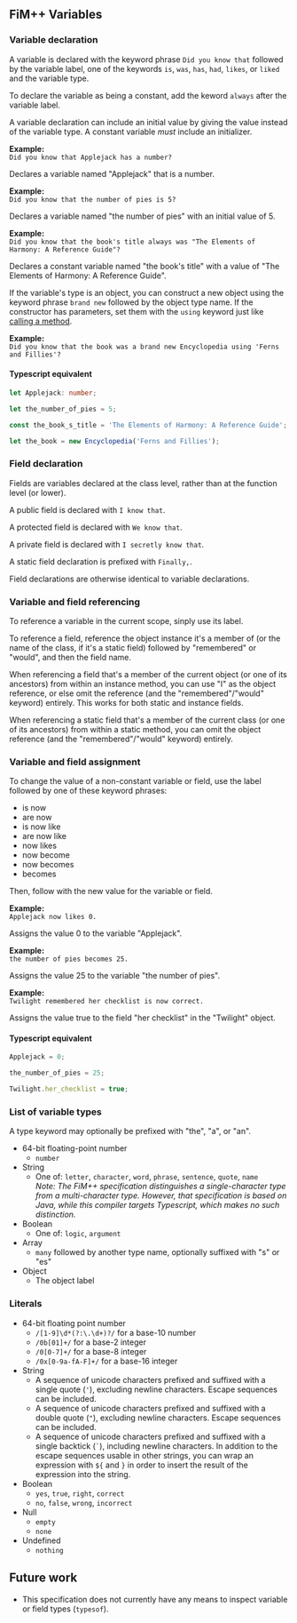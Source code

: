 ## FiM++ Variables
### Variable declaration
A variable is declared with the keyword phrase `Did you know that` followed by
the variable label, one of the keywords `is`, `was`, `has`, `had`, `likes`, or
`liked` and the variable type.

To declare the variable as being a constant, add the keword `always` after the
variable label.

A variable declaration can include an initial value by giving the value instead
of the variable type. A constant variable _must_ include an initializer.

**Example:**  
`Did you know that Applejack has a number?`

Declares a variable named "Applejack" that is a number.

**Example:**  
`Did you know that the number of pies is 5?`

Declares a variable named "the number of pies" with an initial value of 5.

**Example:**  
`Did you know that the book's title always was "The Elements of Harmony: A Reference Guide"?`

Declares a constant variable named "the book's title" with a value of "The
Elements of Harmony: A Reference Guide".

If the variable's type is an object, you can construct a new object using the
keyword phrase `brand new` followed by the object type name. If the constructor
has parameters, set them with the `using` keyword just like
[calling a method](methods.md#calling-a-method).

**Example:**  
`Did you know that the book was a brand new Encyclopedia using 'Ferns and Fillies'?`

#### Typescript equivalent
```typescript
let Applejack: number;
```
```typescript
let the_number_of_pies = 5;
```
```typescript
const the_book_s_title = 'The Elements of Harmony: A Reference Guide';
```
```typescript
let the_book = new Encyclopedia('Ferns and Fillies');
```

### Field declaration
Fields are variables declared at the class level, rather than at the function
level (or lower).

A public field is declared with `I know that`.

A protected field is declared with `We know that`.

A private field is declared with `I secretly know that`.

A static field declaration is prefixed with `Finally,`.

Field declarations are otherwise identical to variable declarations.

### Variable and field referencing
To reference a variable in the current scope, sinply use its label.

To reference a field, reference the object instance it's a member of (or the
name of the class, if it's a static field) followed by "remembered" or "would",
and then the field name.

When referencing a field that's a member of the current object (or one of its
ancestors) from within an instance method, you can use "I" as the object
reference, or else omit the reference (and the "remembered"/"would" keyword)
entirely. This works for both static and instance fields.

When referencing a static field that's a member of the current class (or one of
its ancestors) from within a static method, you can omit the object reference
(and the "remembered"/"would" keyword) entirely.

### Variable and field assignment
To change the value of a non-constant variable or field, use the label followed
by one of these keyword phrases:

* is now
* are now
* is now like
* are now like
* now likes
* now become
* now becomes
* becomes

Then, follow with the new value for the variable or field.

**Example:**  
`Applejack now likes 0.`

Assigns the value 0 to the variable "Applejack".

**Example:**  
`the number of pies becomes 25.`

Assigns the value 25 to the variable "the number of pies".

**Example:**  
`Twilight remembered her checklist is now correct.`

Assigns the value true to the field "her checklist" in the "Twilight" object.

#### Typescript equivalent
```typescript
Applejack = 0;
```
```typescript
the_number_of_pies = 25;
```
```typescript
Twilight.her_checklist = true;
```

### List of variable types
A type keyword may optionally be prefixed with "the", "a", or "an".

* 64-bit floating-point number
    * `number`
* String
    * One of: `letter`, `character`, `word`, `phrase`, `sentence`, `quote`,
      `name`<br>
      _Note: The FiM++ specification distinguishes a single-character type from
      a multi-character type. However, that specification is based on Java,
      while this compiler targets Typescript, which makes no such distinction._
* Boolean
    * One of: `logic`, `argument`
* Array
    * `many` followed by another type name, optionally suffixed with "s" or "es"
* Object
    * The object label

### Literals
* 64-bit floating point number
    * `/[1-9]\d*(?:\.\d+)?/` for a base-10 number
    * `/0b[01]+/` for a base-2 integer
    * `/0[0-7]+/` for a base-8 integer
    * `/0x[0-9a-fA-F]+/` for a base-16 integer
* String
    * A sequence of unicode characters prefixed and suffixed with a single quote
      (`'`), excluding newline characters. Escape sequences can be included.
    * A sequence of unicode characters prefixed and suffixed with a double quote
      (`"`), excluding newline characters. Escape sequences can be included.
    * A sequence of unicode characters prefixed and suffixed with a single
      backtick (`` ` ``), including newline characters. In addition to the
      escape sequences usable in other strings, you can wrap an expression with
      `${` and `}` in order to insert the result of the expression into the
      string.
* Boolean
    * `yes`, `true`, `right`, `correct`
    * `no`, `false`, `wrong`, `incorrect`
* Null
    * `empty`
    * `none`
* Undefined
    * `nothing`

## Future work
* This specification does not currently have any means to inspect variable or
field types (`typesof`).
